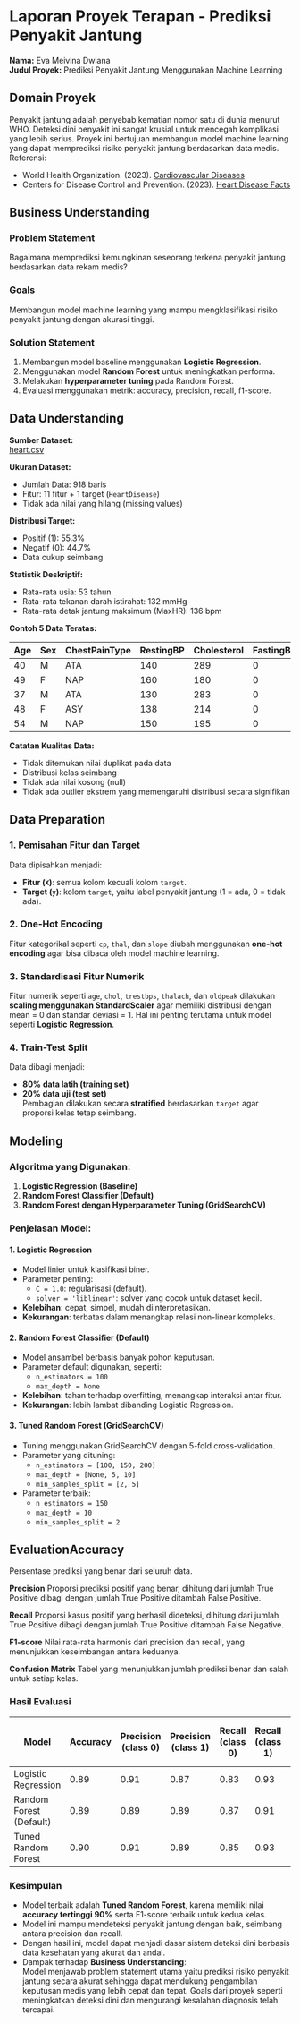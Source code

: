 # Laporan Proyek Terapan - Prediksi Penyakit Jantung

**Nama:** Eva Meivina Dwiana  
**Judul Proyek:** Prediksi Penyakit Jantung Menggunakan Machine Learning  

## Domain Proyek
Penyakit jantung adalah penyebab kematian nomor satu di dunia menurut WHO. Deteksi dini penyakit ini sangat krusial untuk mencegah komplikasi yang lebih serius. Proyek ini bertujuan membangun model machine learning yang dapat memprediksi risiko penyakit jantung berdasarkan data medis.
Referensi:
- World Health Organization. (2023). [Cardiovascular Diseases](https://www.who.int/news-room/fact-sheets/detail/cardiovascular-diseases-(cvds))
- Centers for Disease Control and Prevention. (2023). [Heart Disease Facts](https://www.cdc.gov/heartdisease/facts.htm)

## Business Understanding

### Problem Statement
Bagaimana memprediksi kemungkinan seseorang terkena penyakit jantung berdasarkan data rekam medis?

### Goals
Membangun model machine learning yang mampu mengklasifikasi risiko penyakit jantung dengan akurasi tinggi.

### Solution Statement
1. Membangun model baseline menggunakan **Logistic Regression**.
2. Menggunakan model **Random Forest** untuk meningkatkan performa.
3. Melakukan **hyperparameter tuning** pada Random Forest.
4. Evaluasi menggunakan metrik: accuracy, precision, recall, f1-score.

## Data Understanding

**Sumber Dataset:**  
[heart.csv](https://raw.githubusercontent.com/Evameivina/heart_ml/refs/heads/main/heart.csv)

**Ukuran Dataset:**
- Jumlah Data: 918 baris
- Fitur: 11 fitur + 1 target (`HeartDisease`)
- Tidak ada nilai yang hilang (missing values)

**Distribusi Target:**
- Positif (1): 55.3%
- Negatif (0): 44.7%
- Data cukup seimbang

**Statistik Deskriptif:**
- Rata-rata usia: 53 tahun
- Rata-rata tekanan darah istirahat: 132 mmHg
- Rata-rata detak jantung maksimum (MaxHR): 136 bpm

**Contoh 5 Data Teratas:**

| Age | Sex | ChestPainType | RestingBP | Cholesterol | FastingBS | RestingECG | MaxHR | ExerciseAngina | Oldpeak | ST_Slope | HeartDisease |
|-----|-----|----------------|-----------|-------------|-----------|-------------|--------|------------------|---------|-----------|----------------|
| 40  | M   | ATA            | 140       | 289         | 0         | Normal      | 172    | N                | 0.0     | Up        | 0              |
| 49  | F   | NAP            | 160       | 180         | 0         | Normal      | 156    | N                | 1.0     | Flat      | 1              |
| 37  | M   | ATA            | 130       | 283         | 0         | ST          | 98     | N                | 0.0     | Up        | 0              |
| 48  | F   | ASY            | 138       | 214         | 0         | Normal      | 108    | Y                | 1.5     | Flat      | 1              |
| 54  | M   | NAP            | 150       | 195         | 0         | Normal      | 122    | N                | 0.0     | Up        | 0              |

**Catatan Kualitas Data:**
- Tidak ditemukan nilai duplikat pada data
- Distribusi kelas seimbang
- Tidak ada nilai kosong (null)
- Tidak ada outlier ekstrem yang memengaruhi distribusi secara signifikan
  
## Data Preparation

### 1. Pemisahan Fitur dan Target
Data dipisahkan menjadi:
- **Fitur (`X`)**: semua kolom kecuali kolom `target`.
- **Target (`y`)**: kolom `target`, yaitu label penyakit jantung (1 = ada, 0 = tidak ada).

### 2. One-Hot Encoding
Fitur kategorikal seperti `cp`, `thal`, dan `slope` diubah menggunakan **one-hot encoding** agar bisa dibaca oleh model machine learning.

### 3. Standardisasi Fitur Numerik
Fitur numerik seperti `age`, `chol`, `trestbps`, `thalach`, dan `oldpeak` dilakukan **scaling menggunakan StandardScaler** agar memiliki distribusi dengan mean = 0 dan standar deviasi = 1. Hal ini penting terutama untuk model seperti **Logistic Regression**.

### 4. Train-Test Split
Data dibagi menjadi:
- **80% data latih (training set)**
- **20% data uji (test set)**  
Pembagian dilakukan secara **stratified** berdasarkan `target` agar proporsi kelas tetap seimbang.


## Modeling

### Algoritma yang Digunakan:
1. **Logistic Regression (Baseline)**
2. **Random Forest Classifier (Default)**
3. **Random Forest dengan Hyperparameter Tuning (GridSearchCV)**

### Penjelasan Model:

#### 1. Logistic Regression
- Model linier untuk klasifikasi biner.
- Parameter penting:
  - `C = 1.0`: regularisasi (default).
  - `solver = 'liblinear'`: solver yang cocok untuk dataset kecil.
- **Kelebihan**: cepat, simpel, mudah diinterpretasikan.
- **Kekurangan**: terbatas dalam menangkap relasi non-linear kompleks.

#### 2. Random Forest Classifier (Default)
- Model ansambel berbasis banyak pohon keputusan.
- Parameter default digunakan, seperti:
  - `n_estimators = 100`
  - `max_depth = None`
- **Kelebihan**: tahan terhadap overfitting, menangkap interaksi antar fitur.
- **Kekurangan**: lebih lambat dibanding Logistic Regression.

#### 3. Tuned Random Forest (GridSearchCV)
- Tuning menggunakan GridSearchCV dengan 5-fold cross-validation.
- Parameter yang dituning:
  - `n_estimators = [100, 150, 200]`
  - `max_depth = [None, 5, 10]`
  - `min_samples_split = [2, 5]`
- Parameter terbaik:
  - `n_estimators = 150`
  - `max_depth = 10`
  - `min_samples_split = 2`
  
## EvaluationAccuracy
Persentase prediksi yang benar dari seluruh data.

**Precision**
Proporsi prediksi positif yang benar, dihitung dari jumlah True Positive dibagi dengan jumlah True Positive ditambah False Positive.

**Recall**
Proporsi kasus positif yang berhasil dideteksi, dihitung dari jumlah True Positive dibagi dengan jumlah True Positive ditambah False Negative.

**F1-score**
Nilai rata-rata harmonis dari precision dan recall, yang menunjukkan keseimbangan antara keduanya.

**Confusion Matrix**
Tabel yang menunjukkan jumlah prediksi benar dan salah untuk setiap kelas.

### Hasil Evaluasi

| Model                   | Accuracy | Precision (class 0) | Precision (class 1) | Recall (class 0) | Recall (class 1) | F1-score (class 0) | F1-score (class 1) |
|-------------------------|----------|---------------------|---------------------|------------------|------------------|--------------------|--------------------|
| Logistic Regression      | 0.89     | 0.91                | 0.87                | 0.83             | 0.93             | 0.87               | 0.90               |
| Random Forest (Default)  | 0.89     | 0.89                | 0.89                | 0.87             | 0.91             | 0.88               | 0.90               |
| Tuned Random Forest      | 0.90     | 0.91                | 0.89                | 0.85             | 0.93             | 0.88               | 0.91               |


### Kesimpulan

- Model terbaik adalah **Tuned Random Forest**, karena memiliki nilai **accuracy tertinggi 90%** serta F1-score terbaik untuk kedua kelas.
- Model ini mampu mendeteksi penyakit jantung dengan baik, seimbang antara precision dan recall.
- Dengan hasil ini, model dapat menjadi dasar sistem deteksi dini berbasis data kesehatan yang akurat dan andal.
- Dampak terhadap **Business Understanding**:  
  Model menjawab problem statement utama yaitu prediksi risiko penyakit jantung secara akurat sehingga dapat mendukung pengambilan keputusan medis yang lebih cepat dan tepat. Goals dari proyek seperti meningkatkan deteksi dini dan mengurangi kesalahan diagnosis telah tercapai.

